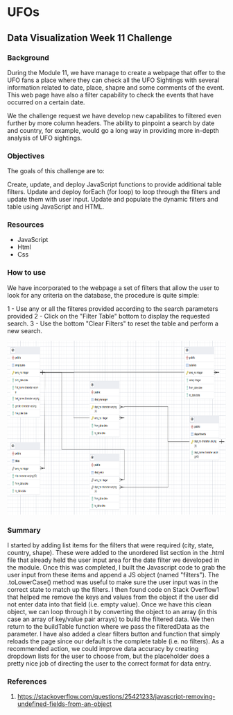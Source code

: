 # UFOs

## **Data Visualization Week 11 Challenge**

### **Background**

During the Module 11, we have manage to create a webpage that offer to the UFO fans a place where they can check all the UFO Sightings with several information related to date, place, shapre and some comments of the event. This web page have also a filter capability to check the events that have occurred on a certain date.

We the challenge request we have develop new capabilites to filtered even further by more column headers. The ability to pinpoint a search by date and country, for example, would go a long way in providing more in-depth analysis of UFO sightings.

### **Objectives**
The goals of this challenge are to:

Create, update, and deploy JavaScript functions to provide additional table filters.
Update and deploy forEach (for loop) to loop through the filters and update them with user input.
Update and populate the dynamic filters and table using JavaScript and HTML.

### **Resources**
- JavaScript
- Html
- Css

### **How to use**

We have incorporated to the webpage a set of filters that allow the user to look for any criteria on the database, the procedure is quite simple:

1 - Use any or all the filteres provided according to the search parameters provided
2 - Click on the "Filter Table" bottom to display the requested search.
3 - Use the bottom "Clear Filters" to reset the table and perform a new search. 

<p align = "center">
  <img src="https://github.com/GDIAZ1106/Module-7-SQL-Challenge/blob/main/Resources/ERD_Tables.png" width="800" height="400" />

### **Summary**
I started by adding list items for the filters that were required (city, state, country, shape). These were added to the unordered list section in the .html file that already held the user input area for the date filter we developed in the module. Once this was completed, I built the Javascript code to grab the user input from these items and append a JS object (named "filters"). The .toLowerCase() method was useful to make sure the user input was in the correct state to match up the filters. I then found code on Stack Overflow1 that helped me remove the keys and values from the object if the user did not enter data into that field (i.e. empty value). Once we have this clean object, we can loop through it by converting the object to an array (in this case an array of key/value pair arrays) to build the filtered data. We then return to the buildTable function where we pass the filteredData as the parameter. I have also added a clear filters button and function that simply reloads the page since our default is the complete table (i.e. no filters). As a recommended action, we could improve data accuracy by creating dropdown lists for the user to choose from, but the placeholder does a pretty nice job of directing the user to the correct format for data entry.

### **References**
1. https://stackoverflow.com/questions/25421233/javascript-removing-undefined-fields-from-an-object

